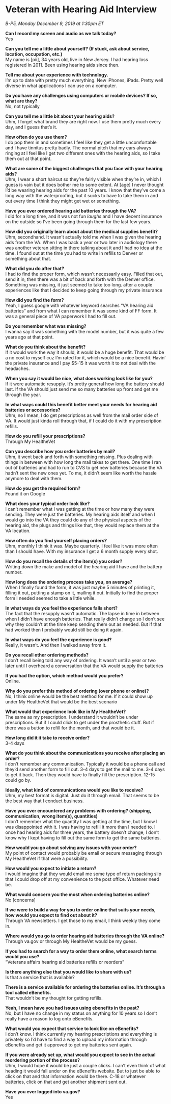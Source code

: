 # Veteran with Hearing Aid Interview

_B-P5, Monday December 9, 2019 at 1:30pm ET_

**Can I record my screen and audio as we talk today?**<br>
Yes

**Can you tell me a little about yourself? (If stuck, ask about service, location, occupation, etc.)**<br>
My name is [pii], 34 years old, live in New Jersey. I had hearing loss registered in 2011. Been using hearing aids since then.

**Tell me about your experience with technology.**<br>
I’m up to date with pretty much everything. New iPhones, iPads. Pretty well diverse in what applications I can use on a computer. 

**Do you have any challenges using computers or mobile devices? If so, what are they?**<br>
No, not typically
       
**Can you tell me a little bit about your hearing aids?**<br>
Uhm, I forget what brand they are right now. I use them pretty much every day, and I guess that’s it. 
 
 **How often do you use them?**<br>
I do pop them in and sometimes I feel like they get a little uncomfortable and I have tinnitus pretty badly. The normal pitch that my ears always ringing at I feel like I get two different ones with the hearing aids, so I take them out at that point.

**What are some of the biggest challenges that you face with your hearing aids?**<br>
Uhm, I wear a short haircut so they’re fairly visible when they’re in, which I guess is vain but it does bother me to some extent. At [age] I never thought I’d be wearing hearing aids for the past 10 years. I know that they’ve come a long way with the waterproofing, but it sucks to have to take them in and out every time I think they might get wet or something. 

**Have you ever ordered hearing aid batteries through the VA?**<br>
I did for a long time, and it was not fun *laughs* and I have decent insurance on the outside so I’ve been going through them for the last few years.

**How did you originally learn about about the medical supplies benefit?**<br>
Uhm, secondhand. It wasn’t actually told me when I was given the hearing aids from the VA. When I was back a year or two later in audiology there was another veteran sitting in there talking about it and I had no idea at the time. I found out at the time you had to write in refills to Denver or something about that. 

**What did you do after that?**<br>
I had to find the proper form, which wasn’t necessarily easy. Filled that out, send it in, then there was a bit of back and forth with the Denver office. Something was missing, it just seemed to take too long. after a couple experiences like that I decided to keep going through my private insurance 

**How did you find the form?**<br>
Yeah, I guess google with whatever keyword searches “VA hearing aid batteries” and from what I can remember it was some kind of FF form. It was a general piece of VA paperwork I had to fill out. 

**Do you remember what was missing?**<br>
I wanna say it was something with the model number, but it was quite a few years ago at that point. 

**What do you think about the benefit?**<br>
If it would work the way it should, it would be a huge benefit. That would be a no cost to myself cuz I’m rated for it, which would be a nice benefit. Havin’ the private insurance and I pay $5-15 it was worth it to not deal with the headaches. 

**When you say it would be nice, what does working look like for you?**<br>
If it were automatic resupply. It’s pretty general how long the battery should last. If the VA should just send me so many batteries up front and get me through the year. 

**In what ways could this benefit better meet your needs for hearing aid batteries or accessories?**<br>
Uhm, no I mean, I do get prescriptions as well from the mail order side of VA. It would just kinda roll through that, if I could do it with my prescription refills. 

**How do you refill your prescriptions?**<br>
Through My HealtheVet

**Can you describe how you order batteries by mail?**<br>
Uhm, it went back and forth with something missing. Plus dealing with things in between with how long the mail takes to get there. One time I ran out of batteries and had to run to CVS to get new batteries because the VA hadn’t sent the new ones yet. To me, it didn’t seem like worth the hassle anymore to deal with them. 
 
**How do you get the required form?**<br>
Found it on Google
        
**What does your typical order look like?**<br>
I can’t remember what I was getting at the time or how many they were sending. They were just the batteries. My hearing aids itself and when I would go into the VA they could do any of the physical aspects of the hearing aid, the plugs and things like that, they would replace them at the VA location. 

**How often do you find yourself placing orders?**<br>
Uhm, monthly I think it was. Maybe quarterly. I feel like it was more often than I should have. With my insurance I get a 6 month supply every shot. 

**How do you recall the details of the item(s) you order?**<br>
Writing down the make and model of the hearing aid I have and the battery number. 

**How long does the ordering process take you, on average?**<br>
When I finally found the form, it was just maybe 5 minutes of printing it, filling it out, putting a stamp on it, mailing it out. Initially to find the proper form I needed seemed to take a little while. 

**In what ways do you feel the experience falls short?**<br>
The fact that the resupply wasn’t automatic. The lapse in time in between when I didn’t have enough batteries. That really didn’t change so I don’t see why they couldn’t at the time keep sending them out as needed. But if that had worked then I probably would still be doing it again. 

**In what ways do you feel the experience is good?**<br>
Really, it wasn’t. And then I walked away from it. 

**Do you recall other ordering methods?**<br>
I don’t recall being told any way of ordering. It wasn’t until a year or two later until I overheard a conversation that the VA would supply the batteries 

**If you had the option, which method would you prefer?**<br>
Online. 

**Why do you prefer this method of ordering (over phone or online)?**<br>
No, I think online would be the best method for me. If it could show up under My HealtheVet that would be the best scenario 

**What would that experience look like in My HealtheVet?**<br>
The same as my prescription. I understand it wouldn’t be under prescriptions. But if I could click to get under the prosthetic stuff. But if there was a button to refill for the month, and that would be it. 

**How long did it it take to receive order?**<br>
 3-4 days
    
**What do you think about the communications you receive after placing an order?**<br>
I don’t remember any communication. Typically it would be a phone call and they’d send another form to fill out. 3-4 days to get the mail to me. 3-4 days to get it back. Then they would have to finally fill the prescription. 12-15 could go by. 

**Ideally, what kind of communications would you like to receive?**<br>
Uhm, my best format is digital. Just do it through email. That seems to be the best way that I conduct business. 

**Have you ever encountered any problems with ordering? (shipping, communication, wrong item(s), quantities)**<br>
I don’t remember what the quantity I was getting at the time, but I know I was disappointed with it. I was having to refill it more than I needed to. I once had hearing aids for three years, the battery doesn’t change, I don’t know why I kept having to fill out the same form to get the same batteries. 

**How would you go about solving any issues with your order?**<br>
My point of contact would probably be email or secure messaging through My HealtheVet if that were a possibility. 

**How would you expect to initiate a return?**<br>
I would imagine that they would email me some type of return packing slip that I could drop off at my convenience to the post office. Whatever need be. 

**What would concern you the most when ordering batteries online?**<br>
No [concerns]

**If we were to build a way for you to order online that suits your needs, how would you expect to find out about it?**<br>
Through VA newsletters. I get those to my email, I think weekly they come in. 

**Where would you go to order hearing aid batteries through the VA online?**<br>
Through va.gov or through My HealtheVet would be my guess. 

**If you had to search for a way to order them online, what search terms would you use?**<br>
“Veterans affairs hearing aid batteries refills or reorders” 

**Is there anything else that you would like to share with us?**<br>
Is that a service that is available?

**There is a service available for ordering the batteries online. It’s through a tool called eBenefits.**<br> 
That wouldn’t be my thought for getting refills. 

**Yeah, I mean have you had issues using ebenefits in the past?**<br>
No, but I have no change in my status on anything for 10 years so I don’t really have a reason to log onto eBenefits. 

**What would you expect that service to look like on eBenefits?**<br>
I don’t know. I think currently my hearing prescriptions and everything is privately so I’d have to find a way to upload my information through eBenefits and get it approved to get my batteries sent again. 

**If you were already set up, what would you expect to see in the actual reordering portion of the process?**<br>
Uhm, I would hope it would be just a couple clicks. I can’t even think of what heading it would fall under on the eBenefits website. But to just be able to click on that and that information would be there. C-18 or whatever batteries, click on that and get another shipment sent out. 

**Have you ever logged into va.gov?**<br> 
Yes
